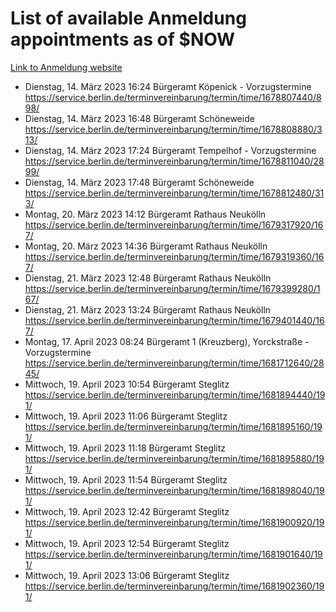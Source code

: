 # List of available Anmeldung appointments as of $NOW
[Link to Anmeldung website](https://service.berlin.de/terminvereinbarung/termin/tag.php?termin=1&anliegen[]=120686&dienstleisterlist=122210,122217,327316,122219,327312,122227,327314,122231,327346,122243,327348,122254,122252,329742,122260,329745,122262,329748,122271,327278,122273,327274,122277,327276,330436,122280,327294,122282,327290,122284,327292,122291,327270,122285,327266,122286,327264,122296,327268,150230,329760,122297,327286,122294,327284,122312,329763,122314,329775,122304,327330,122311,327334,122309,327332,317869,122281,327352,122279,329772,122283,122276,327324,122274,327326,122267,329766,122246,327318,122251,327320,122257,327322,122208,327298,122226,327300&herkunft=http%3A%2F%2Fservice.berlin.de%2Fdienstleistung%2F120686%2F)
- Dienstag, 14. März 2023 16:24 Bürgeramt Köpenick - Vorzugstermine https://service.berlin.de/terminvereinbarung/termin/time/1678807440/898/
- Dienstag, 14. März 2023 16:48 Bürgeramt Schöneweide https://service.berlin.de/terminvereinbarung/termin/time/1678808880/313/
- Dienstag, 14. März 2023 17:24 Bürgeramt Tempelhof - Vorzugstermine https://service.berlin.de/terminvereinbarung/termin/time/1678811040/2899/
- Dienstag, 14. März 2023 17:48 Bürgeramt Schöneweide https://service.berlin.de/terminvereinbarung/termin/time/1678812480/313/
- Montag, 20. März 2023 14:12 Bürgeramt Rathaus Neukölln https://service.berlin.de/terminvereinbarung/termin/time/1679317920/167/
- Montag, 20. März 2023 14:36 Bürgeramt Rathaus Neukölln https://service.berlin.de/terminvereinbarung/termin/time/1679319360/167/
- Dienstag, 21. März 2023 12:48 Bürgeramt Rathaus Neukölln https://service.berlin.de/terminvereinbarung/termin/time/1679399280/167/
- Dienstag, 21. März 2023 13:24 Bürgeramt Rathaus Neukölln https://service.berlin.de/terminvereinbarung/termin/time/1679401440/167/
- Montag, 17. April 2023 08:24 Bürgeramt 1 (Kreuzberg), Yorckstraße - Vorzugstermine https://service.berlin.de/terminvereinbarung/termin/time/1681712640/2845/
- Mittwoch, 19. April 2023 10:54 Bürgeramt Steglitz https://service.berlin.de/terminvereinbarung/termin/time/1681894440/191/
- Mittwoch, 19. April 2023 11:06 Bürgeramt Steglitz https://service.berlin.de/terminvereinbarung/termin/time/1681895160/191/
- Mittwoch, 19. April 2023 11:18 Bürgeramt Steglitz https://service.berlin.de/terminvereinbarung/termin/time/1681895880/191/
- Mittwoch, 19. April 2023 11:54 Bürgeramt Steglitz https://service.berlin.de/terminvereinbarung/termin/time/1681898040/191/
- Mittwoch, 19. April 2023 12:42 Bürgeramt Steglitz https://service.berlin.de/terminvereinbarung/termin/time/1681900920/191/
- Mittwoch, 19. April 2023 12:54 Bürgeramt Steglitz https://service.berlin.de/terminvereinbarung/termin/time/1681901640/191/
- Mittwoch, 19. April 2023 13:06 Bürgeramt Steglitz https://service.berlin.de/terminvereinbarung/termin/time/1681902360/191/
